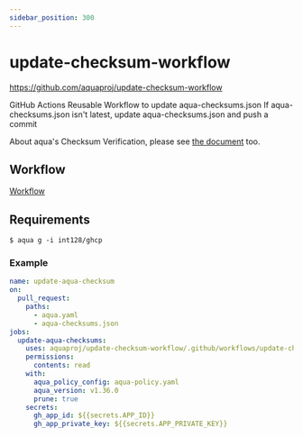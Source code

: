 ```yaml
---
sidebar_position: 300
---
```


# update-checksum-workflow

https://github.com/aquaproj/update-checksum-workflow

GitHub Actions Reusable Workflow to update aqua-checksums.json
If aqua-checksums.json isn't latest, update aqua-checksums.json and push a commit

About aqua's Checksum Verification, please see [the document](/docs/reference/security/checksum) too.

## Workflow

[Workflow](https://github.com/aquaproj/update-checksum-workflow/blob/main/.github/workflows/update-checksum.yaml)

## Requirements

```console
$ aqua g -i int128/ghcp
```

### Example

```yaml
name: update-aqua-checksum
on:
  pull_request:
    paths:
      - aqua.yaml
      - aqua-checksums.json
jobs:
  update-aqua-checksums:
    uses: aquaproj/update-checksum-workflow/.github/workflows/update-checksum.yaml@f637ff2417a258303aeec16a7fa7a1a7a8bda020 # v0.1.3
    permissions:
      contents: read
    with:
      aqua_policy_config: aqua-policy.yaml
      aqua_version: v1.36.0
      prune: true
    secrets:
      gh_app_id: ${{secrets.APP_ID}}
      gh_app_private_key: ${{secrets.APP_PRIVATE_KEY}}
```
